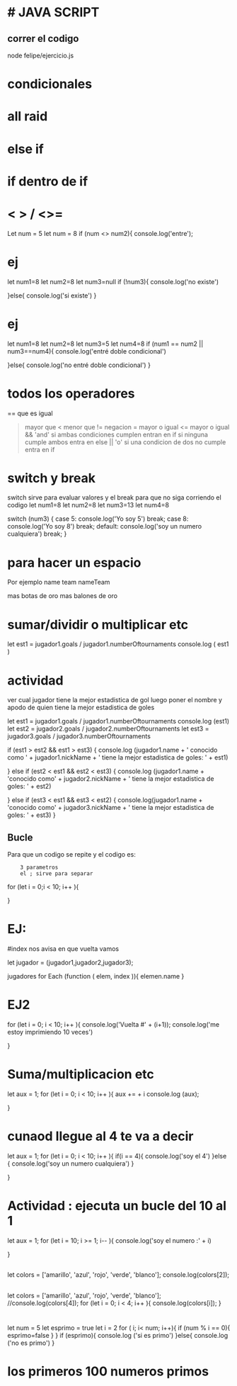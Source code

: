 # # JAVA SCRIPT
## correr el codigo 
node felipe/ejercicio.js


# condicionales

# all raid

# else if 

# if dentro de if

# < > / <>=
Let num = 5
let num = 8
if (num <> num2){
    console.log('entre');

# ej
let num1=8
let num2=8
let num3=null
if (!num3){
      console.log('no existe')
    
}else{ 
    console.log('si existe')
}     

# ej
let num1=8
let num2=8
let num3=5
let num4=8
if (num1 == num2 || num3==num4){
      console.log('entré doble condicional')
    
}else{ 
    console.log('no entré doble condicional')
}


# todos los operadores 

== que es igual  
> mayor que
< menor que 
!= negacion
>= mayor o igual 
<= mayor o igual 
&& 'and' si ambas condiciones cumplen entran en if si ninguna cumple ambos entra en else
|| 'o'  si una condicion de dos no cumple entra en if 

# switch y break
switch sirve para evaluar valores y el break para que no siga corriendo el codigo
let num1=8
let num2=8
let num3=13
let num4=8

switch (num3) {
    case 5: console.log('Yo soy 5')
    break;
    case 8: console.log('Yo soy 8')
    break;
    default: console.log('soy un numero cualquiera')
    break;
}

# para hacer un espacio 
Por ejemplo name team 
nameTeam

mas botas de oro 
mas balones de oro

# sumar/dividir o multiplicar etc
let est1 = jugador1.goals / jugador1.numberOftournaments
    console.log ( est1 )

# actividad 
ver cual jugador tiene la mejor estadistica de gol luego poner el nombre y apodo de quien tiene la mejor estadistica de goles

let est1 = jugador1.goals / jugador1.numberOftournaments
    console.log (est1)
let est2 = jugador2.goals / jugador2.numberOftournaments
let est3 = jugador3.goals / jugador3.numberOftournaments
    

if (est1 > est2 && est1 > est3) {
    console.log (jugador1.name + ' conocido como '  + jugador1.nickName + ' tiene la mejor estadistica de goles: ' + est1)

} else if (est2 < est1 && est2 < est3) {
    console.log (jugador1.name + 'conocido como' + jugador2.nickName + ' tiene la mejor estadistica de goles: ' + est2)

} else if (est3 < est1 && est3 < est2) {
    console.log(jugador1.name + 'conocido como' + jugador3.nickName + ' tiene la mejor estadistica de goles: ' + est3)
}

## Bucle
Para que un codigo se repite y el codigo es:

        3 parametros 
        el ; sirve para separar
for (let i = 0;i < 10; i++ ){

}

# EJ:
#index nos avisa en que vuelta vamos 

let jugador = (jugador1,jugador2,jugador3);

jugadores for Each (function ( elem, index  )){
                            elemen.name
}

# EJ2
for (let i = 0; i < 10; i++ ){
    console.log('Vuelta #' + (i+1));
    console.log('me estoy imprimiendo 10 veces')
    
}

# Suma/multiplicacion etc
let aux = 1;
for (let i = 0; i < 10; i++ ){
   aux += + i
   console.log (aux);
    
}

# cunaod llegue al 4 te va a decir 
let aux = 1;
for (let i = 0; i < 10; i++ ){
    if(i == 4){
        console.log('soy el 4')
    }else {
        console.log('soy un numero cualquiera')
    }
    
}

# Actividad : ejecuta un bucle del 10 al 1
let aux = 1;
for (let i = 10; i >= 1; i-- ){
    console.log('soy el numero :' + i)
    
}

##
let colors = ['amarillo', 
     'azul', 
     'rojo',
     'verde',
     'blanco'];
console.log(colors[2]);

## 
let colors = ['amarillo', 
     'azul', 
     'rojo',
     'verde',
     'blanco'];
//console.log(colors[4]);
for (let i = 0; i < 4; i++ ){
    console.log(colors[i]);
}

# 
let num = 5
let esprimo = true
let i = 2
for ( i; i< num; i++){
    if (num % i == 0){
        esprimo=false
    }
}
if (esprimo){
    console.log ('si es primo')
}else{ 
    console.log ('no es primo')
} 


# los primeros 100 numeros primos